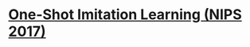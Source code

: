 # [One-Shot Imitation Learning (NIPS 2017)](https://drive.google.com/file/d/1nq0XLxj6S7lGG6gkckI-41mmBwnSFE5j/view?usp=drivesdk)